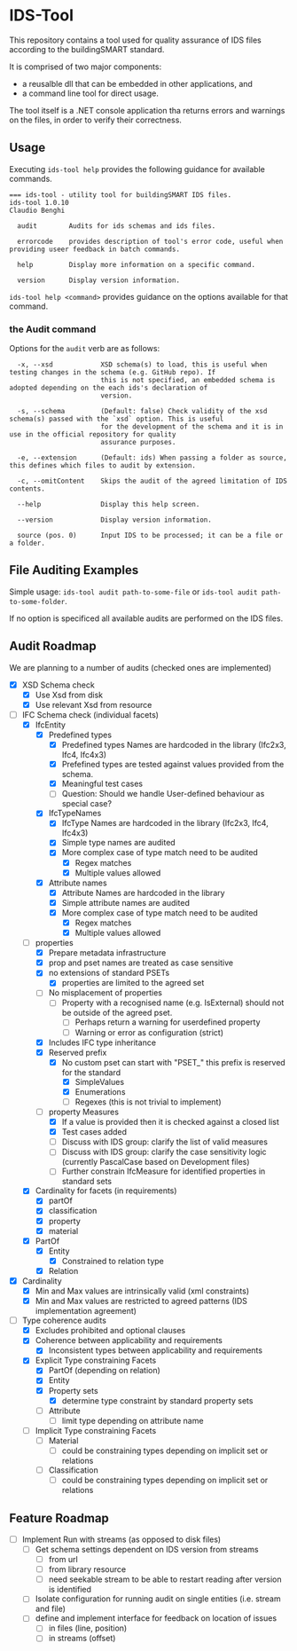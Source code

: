 # IDS-Tool

This repository contains a tool used for quality assurance of IDS files according to the buildingSMART standard.

It is comprised of two major components:

- a reusalble dll that can be embedded in other applications, and 
- a command line tool for direct usage.

The tool itself is a .NET console application tha returns errors and warnings
on the files, in order to verify their correctness.

## Usage

Executing `ids-tool help` provides the following guidance for available commands.

```
=== ids-tool - utility tool for buildingSMART IDS files.
ids-tool 1.0.10
Claudio Benghi

  audit        Audits for ids schemas and ids files.

  errorcode    provides description of tool's error code, useful when providing useer feedback in batch commands.

  help         Display more information on a specific command.

  version      Display version information.
```

`ids-tool help <command>` provides guidance on the options available for that command.

### the Audit command

Options for the `audit` verb are as follows:

```
  -x, --xsd            XSD schema(s) to load, this is useful when testing changes in the schema (e.g. GitHub repo). If
                       this is not specified, an embedded schema is adopted depending on the each ids's declaration of
                       version.

  -s, --schema         (Default: false) Check validity of the xsd schema(s) passed with the `xsd` option. This is useful
                       for the development of the schema and it is in use in the official repository for quality
                       assurance purposes.

  -e, --extension      (Default: ids) When passing a folder as source, this defines which files to audit by extension.

  -c, --omitContent    Skips the audit of the agreed limitation of IDS contents.

  --help               Display this help screen.

  --version            Display version information.

  source (pos. 0)      Input IDS to be processed; it can be a file or a folder.
```

## File Auditing Examples

Simple usage: `ids-tool audit path-to-some-file` or `ids-tool audit path-to-some-folder`.

If no option is specificed all available audits are performed on the IDS files.

## Audit Roadmap

We are planning to a number of audits (checked ones are implemented)

- [x] XSD Schema check
  - [x] Use Xsd from disk
  - [x] Use relevant Xsd from resource
- [ ] IFC Schema check (individual facets)
  - [x] IfcEntity
    - [x] Predefined types
      - [x] Predefined types Names are hardcoded in the library (Ifc2x3, Ifc4, Ifc4x3)
      - [x] Prefefined types are tested against values provided from the schema.
      - [x] Meaningful test cases
      - [ ] Question: Should we handle User-defined behaviour as special case?
    - [x] IfcTypeNames
      - [x] IfcType Names are hardcoded in the library (Ifc2x3, Ifc4, Ifc4x3)
      - [x] Simple type names are audited
      - [x] More complex case of type match need to be audited
        - [x] Regex matches
        - [x] Multiple values allowed
    - [x] Attribute names
      - [x] Attribute Names are hardcoded in the library
      - [x] Simple attribute names are audited
      - [x] More complex case of type match need to be audited
        - [x] Regex matches
        - [x] Multiple values allowed	
  - [ ] properties 
    - [x] Prepare metadata infrastructure
    - [x] prop and pset names are treated as case sensitive
    - [x] no extensions of standard PSETs
      - [x] properties are limited to the agreed set
    - [ ] No misplacement of properties
      - [ ] Property with a recognised name (e.g. IsExternal) should not be outside of the agreed pset.
        - [ ] Perhaps return a warning for userdefined property
        - [ ] Warning or error as configuration (strict)
    - [x] Includes IFC type inheritance
    - [x] Reserved prefix
      - [x] No custom pset can start with "PSET_" this prefix is reserved for the standard
        - [x] SimpleValues
        - [x] Enumerations
        - [ ] Regexes (this is not trivial to implement)
    - [ ] property Measures
      - [x] If a value is provided then it is checked against a closed list
      - [x] Test cases added
      - [ ] Discuss with IDS group: clarify the list of valid measures 
      - [ ] Discuss with IDS group: clarify the case sensitivity logic (currently PascalCase based on Development files)
      - [ ] Further constrain IfcMeasure for identified properties in standard sets
  - [x] Cardinality for facets (in requirements)
    - [x] partOf
    - [x] classification
    - [x] property
    - [x] material  
  - [x] PartOf
    - [x] Entity
      - [x] Constrained to relation type
    - [x] Relation
- [x] Cardinality
  - [x] Min and Max values are intrinsically valid (xml constraints)
  - [x] Min and Max values are restricted to agreed patterns (IDS implementation agreement)
- [ ] Type coherence audits
  - [x] Excludes prohibited and optional clauses
  - [x] Coherence between applicability and requirements
    - [x] Inconsistent types between applicability and requirements
  - [x] Explicit Type constraining Facets
    - [x] PartOf (depending on relation)
    - [x] Entity
    - [x] Property sets
      - [x] determine type constraint by standard property sets
    - [ ] Attribute
      - [ ] limit type depending on attribute name
  - [ ] Implicit Type constraining Facets
    - [ ] Material
      - [ ] could be constraining types depending on implicit set or relations
    - [ ] Classification
      - [ ] could be constraining types depending on implicit set or relations

## Feature Roadmap

- [ ] Implement Run with streams (as opposed to disk files)
  - [ ] Get schema settings dependent on IDS version from streams
    - [ ] from url
    - [ ] from library resource 
    - [ ] need seekable stream to be able to restart reading after version is identified
  - [ ] Isolate configuration for running audit on single entities (i.e. stream and file)
  - [ ] define and implement interface for feedback on location of issues 
    - [ ] in files (line, position)
    - [ ] in streams (offset)
